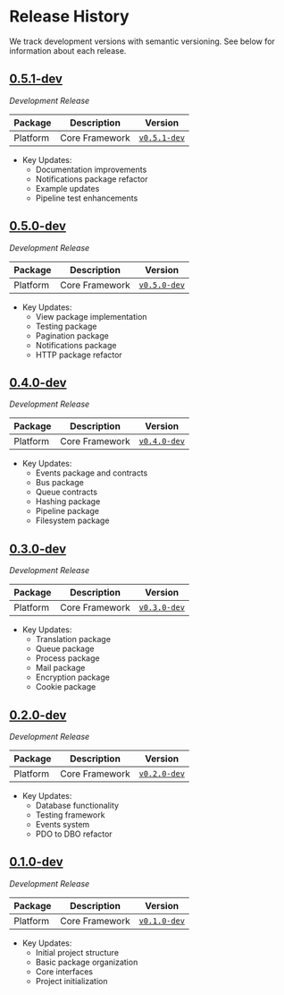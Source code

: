 # Release History

We track development versions with semantic versioning. See below for information about each release.

## [0.5.1-dev](notes/v0.5.1-dev.md)

*Development Release*

| Package | Description | Version |
|---------|-------------|----------|
| Platform | Core Framework | [`v0.5.1-dev`](notes/v0.5.1-dev.md) |

- Key Updates:
    - Documentation improvements
    - Notifications package refactor
    - Example updates
    - Pipeline test enhancements

## [0.5.0-dev](notes/v0.5.0-dev.md)

*Development Release*

| Package | Description | Version |
|---------|-------------|----------|
| Platform | Core Framework | [`v0.5.0-dev`](notes/v0.5.0-dev.md) |

- Key Updates:
    - View package implementation
    - Testing package
    - Pagination package
    - Notifications package
    - HTTP package refactor

## [0.4.0-dev](notes/v0.4.0-dev.md)

*Development Release*

| Package | Description | Version |
|---------|-------------|----------|
| Platform | Core Framework | [`v0.4.0-dev`](notes/v0.4.0-dev.md) |

- Key Updates:
    - Events package and contracts
    - Bus package
    - Queue contracts
    - Hashing package
    - Pipeline package
    - Filesystem package

## [0.3.0-dev](notes/v0.3.0-dev.md)

*Development Release*

| Package | Description | Version |
|---------|-------------|----------|
| Platform | Core Framework | [`v0.3.0-dev`](notes/v0.3.0-dev.md) |

- Key Updates:
    - Translation package
    - Queue package
    - Process package
    - Mail package
    - Encryption package
    - Cookie package

## [0.2.0-dev](notes/v0.2.0-dev.md)

*Development Release*

| Package | Description | Version |
|---------|-------------|----------|
| Platform | Core Framework | [`v0.2.0-dev`](notes/v0.2.0-dev.md) |

- Key Updates:
    - Database functionality
    - Testing framework
    - Events system
    - PDO to DBO refactor

## [0.1.0-dev](notes/v0.1.0-dev.md)

*Development Release*

| Package | Description | Version |
|---------|-------------|----------|
| Platform | Core Framework | [`v0.1.0-dev`](notes/v0.1.0-dev.md) |

- Key Updates:
    - Initial project structure
    - Basic package organization
    - Core interfaces
    - Project initialization

